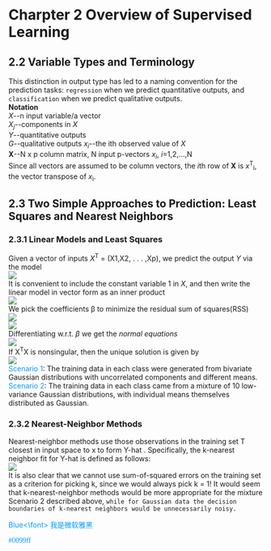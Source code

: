 # Charpter 2 Overview of Supervised Learning
## 2.2 Variable Types and Terminology
This distinction in output type has led to a naming convention for the<br>
prediction tasks: `regression` when we predict quantitative outputs, and<br> 
`classification` when we predict qualitative outputs.<br>
**Notation**<br>
*X*--n input variable/a vector<br>
*X*<sub>*j*</sub>--components in *X*<br>
*Y*--quantitative outputs<br>
*G*--qualitative outputs
*x*<sub>*i*</sub>--the ith observed value of *X*<br>
**X**--N x p column matrix, N input p-vectors *x*<sub>*i*</sub>, *i*=1,2,...,N<br>
Since all vectors are assumed to be column vectors, the *i*th row of **X** is *x*<sup>T</sup><sub>i</sub>, the vector transpose of *x*<sub>i</sub>.
## 2.3 Two Simple Approaches to Prediction: Least Squares and Nearest Neighbors
### 2.3.1 Linear Models and Least Squares
Given a vector of inputs *X*<sup>T</sup> = (X1,X2, . . . ,Xp), we predict the output *Y*  via the model<br>
<img src="http://latex.codecogs.com/gif.latexx?\%20\hat{Y}=\hat{\beta_o}+%20\sum_{j=1}^{p}{X_j}{\hat\beta_j}"><br>
It is convenient to include the constant variable 1 in *X*, and then write the linear model in vector form
as an inner product<br>
<img src="http://latex.codecogs.com/gif.latexx?\%20\hat{Y}=X^T\hat{\beta}"><br>
We pick the coefficients β to minimize the residual sum of squares(RSS)<br>
<img src="http://latex.codecogs.com/gif.latexx?\%20RSS(\beta)=%20\sum_{i=1}^{N}(y_i-x_i^T\beta)^2"><br>
<img src="http://latex.codecogs.com/gif.latexx?\%20RSS(\beta)=%20(y-X\beta)^T(y-X\beta)"><br>
Differentiating w.r.t. *β* we get the *normal equations*<br>
<img src="http://latex.codecogs.com/gif.latexx?\%20X^T(y-X\beta)=0"><br>
If X<sup>T</sup>X is nonsingular, then the unique solution is given by<br>
<img src="http://latex.codecogs.com/gif.latexx?\%20\hat{\beta}=(X^TX)^{-1}X^Ty"><br>
<font color=#0099ff>Scenario 1</font>: The training data in each class were generated from bivariate
Gaussian distributions with uncorrelated components and different
means.<br>
<font color=#0099ff>Scenario 2</font>: The training data in each class came from a mixture of 10 low-
variance Gaussian distributions, with individual means themselves
distributed as Gaussian.<br>
### 2.3.2 Nearest-Neighbor Methods
Nearest-neighbor methods use those observations in the training set T closest in input space to x to form Y-hat . Specifically, the k-nearest neighbor fit for Y-hat is defined as follows:<br>
<img src="http://latex.codecogs.com/gif.latexx?\%20\hat{Y}(x)%20=\frac{1}{2}\sum_{x_i%20\in%20N_k(x)}y_i"><br>
It is also clear that we cannot use sum-of-squared errors on the training
set as a criterion for picking k, since we would always pick k = 1! It would
seem that k-nearest-neighbor methods would be more appropriate for the
mixture Scenario 2 described above, `while for Gaussian data the decision
boundaries of k-nearest neighbors would be unnecessarily noisy.`<br>

<font color=#0099ff>Blue<\font>
<font face="微软雅黑">我是微软雅黑<font>

#0099ff
